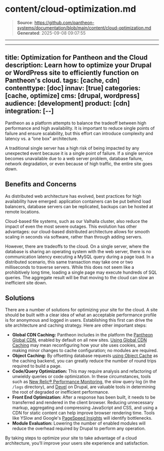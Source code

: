 # content/cloud-optimization.md

> **Source**: https://github.com/pantheon-systems/documentation/blob/main/content/cloud-optimization.md
> **Generated**: 2025-09-08 09:07:55

---

---
title: Optimization for Pantheon and the Cloud
description: Learn how to optimize your Drupal or WordPress site to efficiently function on Pantheon's cloud.
tags: [cache, cdn]
contenttype: [doc]
innav: [true]
categories: [cache, optimize]
cms: [drupal, wordpress]
audience: [development]
product: [cdn]
integration: [--]
---

Pantheon as a platform attempts to balance the tradeoff between high performance and high availability. It is important to reduce single points of failure and ensure scalability, but this effort can introduce complexity and latency vs. a “one box” architecture.

A traditional single server has a high risk of being impacted by any unexpected event because it is a single point of failure. If a single service becomes unavailable due to a web server problem, database failure, network degradation, or even because of high traffic, the entire site goes down.

## Benefits and Concerns

As distributed web architecture has evolved, best practices for high availability have emerged: application containers can be put behind load balancers, database servers can be replicated, backups can be hosted at remote locations.

Cloud-based file systems, such as our Valhalla cluster, also reduce the impact of even the most severe outages. This evolution has other advantages: our cloud-based distributed architecture allows for smooth scaling in seconds via software, rather than through adding servers.

However, there are tradeoffs to the cloud. On a single server, where the database is sharing an operating system with the web server, there is no communication latency executing a MySQL query during a page load. In a distributed scenario, this same transaction may take one or two milliseconds to traverse servers. While this does not seem like a prohibitively long time, loading a single page may execute hundreds of SQL queries. The aggregate result will be that moving to the cloud can slow an inefficient site down.

## Solutions

There are a number of solutions for optimizing your site for the cloud. A site should be built with a clear idea of what an acceptable performance profile is for anonymous and logged in users. Establishing this first can drive the site architecture and caching strategy. Here are other important steps:

- **Global CDN Caching:** Pantheon includes in the platform the [Pantheon Global CDN](/guides/global-cdn), enabled by default on all new sites. [Using Global CDN Caching](/guides/global-cdn/global-cdn-caching) may mean reconfiguring how your site uses cookies, and making minor changes to cache configuration; no modules are required.
- **Object Caching:** By offsetting database requests [using Object Cache](/object-cache) as the caching backend, you can greatly reduce the number of round trips required to build a page.
- **Code/Query Optimization:** This may require analysis and refactoring of unwieldy queries or code optimization. In these circumstances, tools such as [New Relic&reg; Performance Monitoring](/guides/new-relic), the slow query log (in the `/logs` directory), and [Devel](https://drupal.org/project/devel) on Drupal, are valuable tools in determining the root of degraded or inefficient performance.
- **Front End Optimization:** After a response has been built, it needs to be transferred and rendered in the client browser. Reducing unnecessary markup, aggregating and compressing JavaScript and CSS, and using a CDN for static content can help improve browser rendering time. Tools like YSlow and Google's [PageSpeed Insights](https://developers.google.com/speed/pagespeed/insights) will identify bottlenecks.
- **Module Evaluation:** Lowering the number of enabled modules will reduce the overhead required by Drupal to perform any operation.

By taking steps to optimize your site to take advantage of a cloud architecture, you’ll improve your users site experience and satisfaction.
